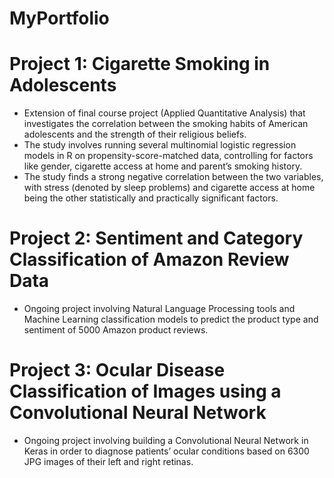 # MyPortfolio

# Project 1: Cigarette Smoking in Adolescents

  - Extension of final course project (Applied Quantitative Analysis) that investigates the correlation       between the smoking habits of American adolescents and the strength of their religious beliefs.
  - The study involves running several multinomial logistic regression models in R on propensity-score-matched data, controlling for factors like gender, cigarette access at home and parent’s smoking history.
  - The study finds a strong negative correlation between the two variables, with stress (denoted by sleep problems) and cigarette access at home being the other statistically and practically significant factors. 

# Project 2: Sentiment and Category Classification of Amazon Review Data

  - Ongoing project involving Natural Language Processing tools and Machine Learning classification models to predict the product type and sentiment of 5000 Amazon product reviews.

# Project 3: Ocular Disease Classification of Images using a Convolutional Neural Network

  - Ongoing project involving building a Convolutional Neural Network in Keras in order to diagnose patients’ ocular conditions based on 6300 JPG images of their left and right retinas. 
